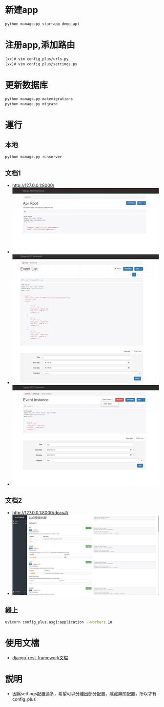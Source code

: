 # 新建app
```bash
python manage.py startapp demo_api
```

# 注册app,添加路由
```bash
[xx]# vim config_plus/urls.py
[xx]# vim config_plus/settings.py
```

# 更新数据库
```bash
python manage.py makemigrations
python manage.py migrate
```

# 運行
## 本地
```bash
python manage.py runserver
```
## 文档1
- http://127.0.0.1:8000/
- ![](./docs/api.png)
- ![](./docs/list.png)
- ![](./docs/detail.png)
## 文档2
- http://127.0.0.1:8000/docs#/
- ![](./docs/docs.png)

  
  
## 綫上
```bash
uvicorn config_plus.asgi:application --workers 10
```

# 使用文檔
- [django-rest-framework文檔](https://www.django-rest-framework.org/)

# 説明
- 因爲settings配置過多，希望可以分離出部分配置，隱藏無關配置，所以才有config_plus